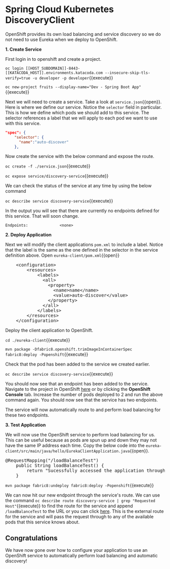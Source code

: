 # Spring Cloud Kubernetes DiscoveryClient

OpenShift provides its own load balancing and service discovery so we do not need to use Eureka when we deploy to OpenShift.  

**1. Create Service**

First login in to openshift and create a project.

``oc login [[HOST_SUBDOMAIN]]-8443-[[KATACODA_HOST]].environments.katacoda.com --insecure-skip-tls-verify=true -u developer -p developer``{{execute}}

``oc new-project fruits --display-name="Dev - Spring Boot App"``{{execute}}

Next we will need to create a service. Take a look at ``service.json``{{open}}. Here is where we define our service. Notice the `selector` field in particular. This is how we define which pods we should add to this service. The selector references a label that we will apply to each pod we want to use with this service. 

```json
"spec": {
    "selector": {
      "name":"auto-discover"
    },
```

Now create the service with the below command and expose the route. 
    
``oc create -f ./service.json``{{execute}}

``oc expose service/discovery-service``{{execute}}

We can check the status of the service at any time by using the below command

``oc describe service discovery-service``{{execute}}

In the output you will see that there are currently no endpoints defined for this service. That will soon change. 

`Endpoints:              <none>`

**2. Deploy Application**

Next we will modify the client applications `pom.xml` to include a label. Notice that the label is the same as the one defined in the selector in the service definition above. Open ``eureka-client/pom.xml``{{open}}

<pre class="file" data-filename="eureka-client/pom.xml" data-target="insert" data-marker="<!-- TODO: Add label here-->">
    &lt;configuration&gt;
        &lt;resources&gt;
            &lt;labels&gt; 
              &lt;all&gt; 
                &lt;property&gt; 
                  &lt;name&gt;name&lt;/name&gt;
                  &lt;value&gt;auto-discover&lt;/value&gt;
                &lt;/property&gt;
              &lt;/all&gt;
            &lt;/labels&gt;
        &lt;/resources&gt;
    &lt;/configuration&gt;
</pre>

Deploy the client application to OpenShift.

``cd ./eureka-client``{{execute}}

``mvn package -Dfabric8.openshift.trimImageInContainerSpec fabric8:deploy -Popenshift``{{execute}}

Check that the pod has been added to the service we created earlier. 

``oc describe service discovery-service``{{execute}}

You should now see that an endpoint has been added to the service. Navigate to the project in OpenShift [here](https://[[HOST_SUBDOMAIN]]-8443-[[KATACODA_HOST]].environments.katacoda.com/console/project/fruits/overview) or by clicking the **OpenShift Console** tab. Increase the number of pods deployed to 2 and run the above command again. You should now see that the service has two endpoints. 

The service will now automatically route to and perform load balancing for these two endpoints.

**3. Test Application**

We will now use the OpenShift service to perform load balancing for us. This can be useful because as pods are spun up and down they may not have the same IP address each time. Copy the below code into the `eureka-client/src/main/java/hello/EurekaClientApplication.java`{{open}}.

<pre class="file" data-filename="eureka-client/src/main/java/hello/EurekaClientApplication.java" data-target="insert" data-marker="//TODO: Add load balance endpoint here">
@RequestMapping("/loadBalanceTest")
    public String loadBalanceTest() {
        return "Sucessfully accessed the application through a load balancer!";
    }
</pre>

``mvn package fabric8:undeploy fabric8:deploy -Popenshift``{{execute}}

We can now hit our new endpoint through the service's route. We can use the command `oc describe route discovery-service | grep "Requested Host"`{{execute}} to find the route for the service and append `/loadBalanceTest` to the URL or you can click [here](http://discovery-service-fruits.[[HOST_SUBDOMAIN]]-80-[[KATACODA_HOST]].environments.katacoda.com/loadBalanceTest). This is the external route for the service and will pass the request through to any of the available pods that this service knows about.

## Congratulations

We have now gone over how to configure your application to use an OpenShift service to automatically perform load balancing and automatic discovery!